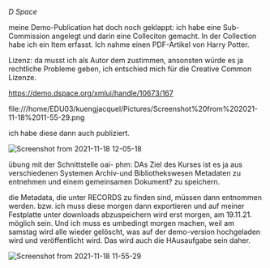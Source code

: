 

*D Space*



meine Demo-Publication hat doch noch geklappt:
ich habe eine Sub-Commission angelegt und darin eine Colleciton gemacht.
In der Collection habe ich ein Item erfasst. Ich nahme einen PDF-Artikel von Harry Potter.

Lizenz: da musst ich als Autor dem zustimmen, ansonsten würde es ja rechtliche Probleme geben, ich entschied mich für die 
Creative Common Lizenze.


https://demo.dspace.org/xmlui/handle/10673/167

file:///home/EDU03/kuengjacquel/Pictures/Screenshot%20from%202021-11-18%2011-55-29.png


ich habe diese dann auch publiziert.

![Screenshot from 2021-11-18 12-05-18](https://user-images.githubusercontent.com/90834735/142403995-b38b567a-6bd9-4484-a3d9-7f8110c35025.png)




übung mit der Schnittstelle oai- phm:
DAs Ziel des Kurses ist es ja aus verschiedenen Systemen Archiv-und Bibliothekswesen Metadaten zu entnehmen und einem gemeinsamen Dokument?   zu speichern.

die Metadata, die unter RECORDS zu finden sind, müssen dann entnommen werden. bzw. ich muss diese morgen dann exportieren und auf meiner Festplatte unter downloads abzuspeichern wird erst morgen, am 19.11.21. möglich sein. Und ich muss es umbedingt morgen machen, weil am samstag wird alle wieder gelöscht, was auf der demo-version hochgeladen wird und veröffentlicht wird.
Das wird auch die HAusaufgabe sein daher.

![Screenshot from 2021-11-18 11-55-29](https://user-images.githubusercontent.com/90834735/142404057-eb0ab083-d855-4214-a200-c913feb9b65e.png)

